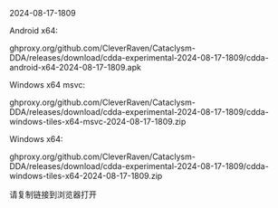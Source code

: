 2024-08-17-1809

Android x64:

ghproxy.org/github.com/CleverRaven/Cataclysm-DDA/releases/download/cdda-experimental-2024-08-17-1809/cdda-android-x64-2024-08-17-1809.apk

Windows x64 msvc:

ghproxy.org/github.com/CleverRaven/Cataclysm-DDA/releases/download/cdda-experimental-2024-08-17-1809/cdda-windows-tiles-x64-msvc-2024-08-17-1809.zip

Windows x64:

ghproxy.org/github.com/CleverRaven/Cataclysm-DDA/releases/download/cdda-experimental-2024-08-17-1809/cdda-windows-tiles-x64-2024-08-17-1809.zip

请复制链接到浏览器打开

